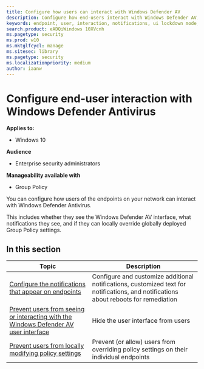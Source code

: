 ```yaml
---
title: Configure how users can interact with Windows Defender AV
description: Configure how end-users interact with Windows Defender AV, what notifications they see, and if they can override settings.
keywords: endpoint, user, interaction, notifications, ui lockdown mode, headless mode, hide interface
search.product: eADQiWindows 10XVcnh
ms.pagetype: security
ms.prod: w10
ms.mktglfcycl: manage
ms.sitesec: library
ms.pagetype: security
ms.localizationpriority: medium
author: iaanw
---
```


# Configure end-user interaction with Windows Defender Antivirus

**Applies to:**

- Windows 10

**Audience**

- Enterprise security administrators

**Manageability available with**

- Group Policy

You can configure how users of the endpoints on your network can interact with Windows Defender Antivirus.

This includes whether they see the Windows Defender AV interface, what notifications they see, and if they can locally override globally deployed Group Policy settings.

## In this section

Topic | Description 
---|---
[Configure the notifications that appear on endpoints](configure-notifications-windows-defender-antivirus.md) | Configure and customize additional notifications, customized text for notifications, and notifications about reboots for remediation
[Prevent users from seeing or interacting with the Windows Defender AV user interface](prevent-end-user-interaction-windows-defender-antivirus.md) | Hide the user interface from users
[Prevent users from locally modifying policy settings](configure-local-policy-overrides-windows-defender-antivirus.md) | Prevent (or allow) users from overriding policy settings on their individual endpoints
